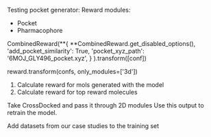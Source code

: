 Testing pocket generator:
Reward modules:
 - Pocket 
 - Pharmacophore

CombinedReward(**{
    **CombinedReward.get_disabled_options(),
    'add_pocket_similarity': True,
    'pocket_xyz_path': '6MOJ_GLY496_pocket.xyz',
    }
).transform([conf])

reward.transform(confs, only_modules=['3d'])

1. Calculate reward for mols generated with the model
2. Calculate reward for top reward molecules

Take CrossDocked and pass it through 2D modules
Use this output to retrain the model.

Add datasets from our case studies to the training set
